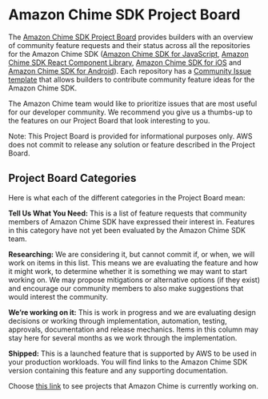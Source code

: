 # Amazon Chime SDK Project Board

The [Amazon Chime SDK Project Board](https://github.com/orgs/aws/projects/12) provides builders with an overview of community feature requests and their status across all the repositories for the Amazon Chime SDK ([Amazon Chime SDK for JavaScript](https://github.com/aws/amazon-chime-sdk-js), [Amazon Chime SDK React Component Library](https://github.com/aws/amazon-chime-sdk-component-library-react), [Amazon Chime SDK for iOS](https://github.com/aws/amazon-chime-sdk-ios) and [Amazon Chime SDK for Android](https://github.com/aws/amazon-chime-sdk-android)). Each repository has a [Community Issue template](https://github.com/amazon-chime-sdk-js/.github/ISSUE_TEMPLATE/community-request-template.md) that allows builders to contribute community feature ideas for the Amazon Chime SDK.

The Amazon Chime team would like to prioritize issues that are most useful for our developer community.  We recommend you give us a thumbs-up to the features on our Project Board that look interesting to you. 

Note: This Project Board is provided for informational purposes only. AWS does not commit to release any solution or feature described in the Project Board. 

## ****Project Board Categories****

Here is what each of the different categories in the Project Board mean:

**Tell Us What You Need:** This is a list of feature requests that community members of Amazon Chime SDK have expressed their interest in. Features in this category have not yet been evaluated by the Amazon Chime SDK team.

**Researching:** We are considering it, but cannot commit if, or when, we will work on items in this list. This means we are evaluating the feature and how it might work, to determine whether it is something we may want to start working on. We may propose mitigations or alternative options (if they exist) and encourage our community members to also make suggestions that would interest the community.

**We’re working on it:** This is work in progress and we are evaluating design decisions or working through implementation, automation, testing, approvals, documentation and release mechanics. Items in this column may stay here for several months as we work through the implementation.

**Shipped:** This is a launched feature that is supported by AWS to be used in your production workloads. You will find links to the Amazon Chime SDK version containing this feature and any supporting documentation.

Choose [this link](https://github.com/orgs/aws/projects/12) to see projects that Amazon Chime is currently working on.

